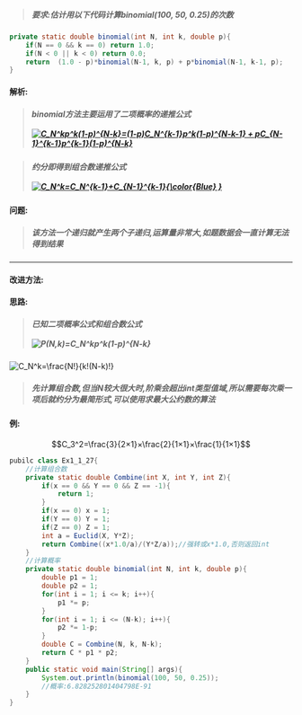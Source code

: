 <script type="text/javascript" src="http://cdn.mathjax.org/mathjax/latest/MathJax.js?config=default"></script>
> ##### 要求:估计用以下代码计算binomial(100, 50, 0.25)的次数

```Java
private static double binomial(int N, int k, double p){
    if(N == 0 && k == 0) return 1.0;
    if(N < 0 || k < 0) return 0.0;
    return  (1.0 - p)*binomial(N-1, k, p) + p*binomial(N-1, k-1, p);
}
```
#### 解析:
> ##### binomial方法主要运用了二项概率的递推公式</br></br><a href="https://www.codecogs.com/eqnedit.php?latex=C_N^kp^k(1-p)^{N-k}=(1-p)C_N^{k-1}p^k(1-p)^{N-k-1}&space;&plus;&space;pC_{N-1}^{k-1}p^{k-1}(1-p)^{N-k}" target="_blank"><img src="https://latex.codecogs.com/gif.latex?C_N^kp^k(1-p)^{N-k}=(1-p)C_N^{k-1}p^k(1-p)^{N-k-1}&space;&plus;&space;pC_{N-1}^{k-1}p^{k-1}(1-p)^{N-k}" title="C_N^kp^k(1-p)^{N-k}=(1-p)C_N^{k-1}p^k(1-p)^{N-k-1} + pC_{N-1}^{k-1}p^{k-1}(1-p)^{N-k}" /></a>

> ##### 约分即得到组合数递推公式</br></br><a href="http://www.codecogs.com/eqnedit.php?latex=\dpi{120}&space;\bg_white&space;C_N^k=C_N^{k-1}&plus;C_{N-1}^{k-1}{\color{Blue}&space;}" target="_blank"><img src="http://latex.codecogs.com/gif.latex?\dpi{120}&space;\bg_white&space;C_N^k=C_N^{k-1}&plus;C_{N-1}^{k-1}{\color{Blue}&space;}" title="C_N^k=C_N^{k-1}+C_{N-1}^{k-1}{\color{Blue} }" /></a>

#### 问题:
> ##### 该方法一个递归就产生两个子递归,运算量非常大,如题数据会一直计算无法得到结果
---

#### 改进方法:
#### 思路:
> ##### 已知二项概率公式和组合数公式</br></br><img src="http://latex.codecogs.com/gif.latex?\dpi{120}&space;\bg_white&space;P(N,k)=C_N^kp^k(1-p)^{N-k}" title="P(N,k)=C_N^kp^k(1-p)^{N-k}" />
<img src="http://latex.codecogs.com/gif.latex?\dpi{120}&space;\bg_white&space;C_N^k=\frac{N!}{k!(N-k)!}" title="C_N^k=\frac{N!}{k!(N-k)!}" />

> ##### 先计算组合数,但当N较大很大时,阶乘会超出int类型值域,所以需要每次乘一项后就约分为最简形式,可以使用求最大公约数的算法
#### 例:

```math
C_3^2=\frac{3}{2×1}×\frac{2}{1×1}×\frac{1}{1×1}
```
```Java
pubilc class Ex1_1_27{
    //计算组合数
    private static double Combine(int X, int Y, int Z){
        if(x == 0 && Y == 0 && Z == -1){
            return 1;
        }
        if(x == 0) x = 1;
        if(Y == 0) Y = 1;
        if(Z == 0) Z = 1;
        int a = Euclid(X, Y*Z);
        return Combine((x*1.0/a)/(Y*Z/a));//强转或x*1.0,否则返回int
    }
    //计算概率
    private static double binomial(int N, int k, double p){
        double p1 = 1;
        double p2 = 1;
        for(int i = 1; i <= k; i++){
            p1 *= p;
        }
        for(int i = 1; i <= (N-k); i++){
            p2 *= 1-p;
        }
        double C = Combine(N, k, N-k);
        return C * p1 * p2;
    }
    public static void main(String[] args){
        System.out.println(binomial(100, 50, 0.25));
        //概率:6.828252801404798E-91
    }
}



